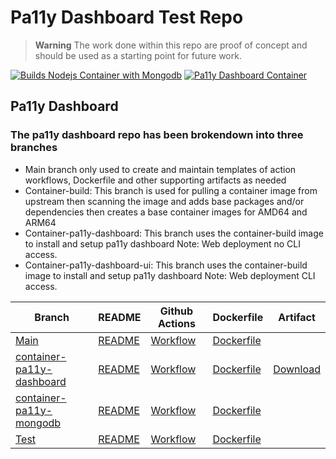 # Pa11y Dashboard Test Repo

> **Warning**
> The work done within this repo are proof of concept and should be used as a starting point for future work.

[![Builds Nodejs Container with Mongodb](https://github.com/nateprice18f/container-pa11y-test/actions/workflows/container-build.yml/badge.svg)](https://github.com/nateprice18f/container-pa11y-test/actions/workflows/container-build.yml) 
[![Pa11y Dashboard Container](https://github.com/nateprice18f/container-pa11y-test/actions/workflows/cotainer-pa11y-dashboard.yml/badge.svg?branch=container-pa11y-dashboard)](https://github.com/nateprice18f/container-pa11y-test/actions/workflows/cotainer-pa11y-dashboard.yml)

## Pa11y Dashboard 
### The pa11y dashboard repo has been brokendown into three branches
- Main branch only used to create and maintain templates of action workflows, Dockerfile and other supporting artifacts as needed 
- Container-build: This branch is used for pulling a container image from upstream then scanning the image and adds base packages and/or dependencies then creates a base container images for AMD64 and ARM64  
- Container-pa11y-dashboard: This branch uses the container-build image to install and setup pa11y dashboard Note: Web deployment no CLI access.
- Container-pa11y-dashboard-ui: This branch uses the container-build image to install and setup pa11y dashboard Note: Web deployment CLI access.

| Branch | README | Github Actions | Dockerfile | Artifact |
| ------ | ------ | ------ | ------ | ------ |
| [Main](https://github.com/nateprice18f/container-pa11y-test) | [README](https://github.com/nateprice18f/container-pa11y-test/blob/main/README.md) | [Workflow](https://github.com/nateprice18f/container-pa11y-test/blob/main/.github/workflows/template.yml) | [Dockerfile](https://github.com/nateprice18f/container-pa11y-test/blob/main/Dockerfile) |
| [container-pa11y-dashboard](https://github.com/nateprice18f/container-pa11y-test/tree/container-pa11y-dashboard) | [README](https://github.com/nateprice18f/container-pa11y-test/blob/container-pa11y-dashboard/README.md) | [Workflow](https://github.com/nateprice18f/container-pa11y-test/blob/container-pa11y-dashboard/.github/workflows/cotainer-pa11y-dashboard.yml) | [Dockerfile](https://github.com/nateprice18f/container-pa11y-test/blob/container-pa11y-dashboard/Dockerfile) | [Download]() |
| [container-pa11y-mongodb](https://github.com/nateprice18f/container-pa11y-test/tree/container-pa11y-mongodb) | [README](https://github.com/nateprice18f/container-pa11y-test/blob/container-pa11y-mongodb/README.md) | [Workflow](https://github.com/nateprice18f/container-pa11y-test/blob/container-pa11y-mongodb/.github/workflows/container-pa11y-mongodb.yml) | [Dockerfile](https://github.com/nateprice18f/container-pa11y-test/blob/container-pa11y-mongodb/Dockerfile) |
| [Test]() | [README](https://breakdance.github.io/breakdance/) | [Workflow]() | [Dockerfile]() |
